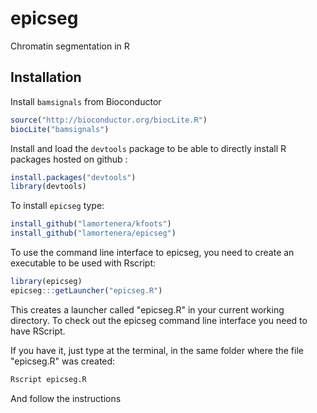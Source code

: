 epicseg
=======

Chromatin segmentation in R
## Installation

Install `bamsignals` from Bioconductor

```R
source("http://bioconductor.org/biocLite.R")
biocLite("bamsignals")
```

Install and load the `devtools` package to be able to directly install R packages hosted on github :
```R
install.packages("devtools")
library(devtools)
```

To install `epicseg` type:

```R
install_github("lamortenera/kfoots")
install_github("lamortenera/epicseg")
```

To use the command line interface to epicseg, you need to create an executable to be used with Rscript:

```R
library(epicseg)
epicseg:::getLauncher("epicseg.R")
```

This creates a launcher called "epicseg.R" in your current working directory.
To check out the epicseg command line interface you need to have RScript.

If you have it, just type at the terminal, in the same folder where the file "epicseg.R" was created:

```bash
Rscript epicseg.R
```

And follow the instructions
